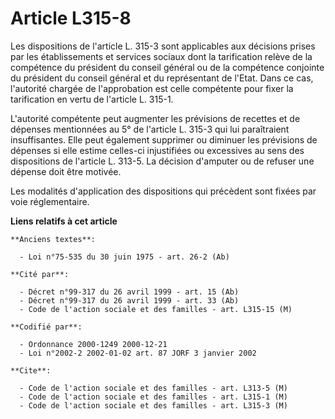 # Article L315-8

Les dispositions de l'article L. 315-3 sont applicables aux décisions prises par les établissements et services sociaux dont
la tarification relève de la compétence du président du conseil général ou de la compétence conjointe du président du conseil
général et du représentant de l'Etat. Dans ce cas, l'autorité chargée de l'approbation est celle compétente pour fixer la
tarification en vertu de l'article L. 315-1.

L'autorité compétente peut augmenter les prévisions de recettes et de dépenses mentionnées au 5° de l'article L. 315-3 qui
lui paraîtraient insuffisantes. Elle peut également supprimer ou diminuer les prévisions de dépenses si elle estime celles-ci
injustifiées ou excessives au sens des dispositions de l'article L. 313-5. La décision d'amputer ou de refuser une dépense
doit être motivée.

Les modalités d'application des dispositions qui précèdent sont fixées par voie réglementaire.

**Liens relatifs à cet article**

	**Anciens textes**:

	  - Loi n°75-535 du 30 juin 1975 - art. 26-2 (Ab)

	**Cité par**:

	  - Décret n°99-317 du 26 avril 1999 - art. 15 (Ab)
	  - Décret n°99-317 du 26 avril 1999 - art. 33 (Ab)
	  - Code de l'action sociale et des familles - art. L315-15 (M)

	**Codifié par**:

	  - Ordonnance 2000-1249 2000-12-21
	  - Loi n°2002-2 2002-01-02 art. 87 JORF 3 janvier 2002

	**Cite**:

	  - Code de l'action sociale et des familles - art. L313-5 (M)
	  - Code de l'action sociale et des familles - art. L315-1 (M)
	  - Code de l'action sociale et des familles - art. L315-3 (M)
